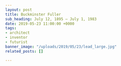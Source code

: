 ```yaml
---
layout: post
title: Buckminster Fuller
sub_heading: July 12, 1895 – July 1, 1983
date: 2019-05-23 11:00:00 +0000
tags:
- architect
- inventor
- futurist
banner_image: "/uploads/2019/05/23/lead_large.jpg"
related_posts: []

---
```

